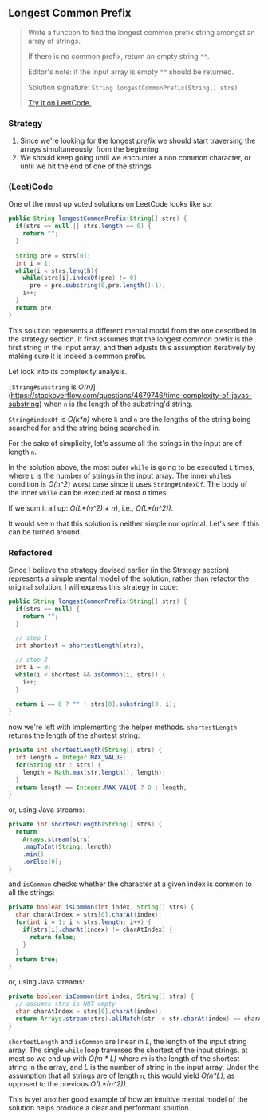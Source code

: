 ## Longest Common Prefix

> Write a function to find the longest common prefix string amongst an array of strings.
>
> If there is no common prefix, return an empty string `""`.
>
> Editor's note: if the input array is empty `""` should be returned.
>
> Solution signature: `String longestCommonPrefix(String[] strs) `
>
> [Try it on LeetCode.](https://leetcode.com/problems/longest-common-prefix/)



### Strategy

1. Since we're looking for the longest *prefix* we should start traversing the arrays simultaneously, from the beginning
2. We should keep going until we encounter a non common character, or until we hit the end of one of the strings



### (Leet)Code

One of the most up voted solutions on LeetCode looks like so:

```java
public String longestCommonPrefix(String[] strs) {
  if(strs == null || strs.length == 0) {
    return "";
  }
  
  String pre = strs[0];
  int i = 1;
  while(i < strs.length){
    while(strs[i].indexOf(pre) != 0)
      pre = pre.substring(0,pre.length()-1);
    i++;
  }
  return pre;
}
```

This solution represents a different mental modal from the one described in the strategy section. It first assumes that the longest common prefix is the first string in the input array, and then adjusts this assumption iteratively by making sure it is indeed a common prefix.

Let look into its complexity analysis.

`[String#substring` is *O(n)*](https://stackoverflow.com/questions/4679746/time-complexity-of-javas-substring) when `n` is the length of the substring'd string. 

`String#indexOf` is *O(k\*n)* where `k` and `n` are the lengths of the string being searched for and the string being searched in.

For the sake of simplicity, let's assume all the strings in the input are of length `n`.

In the solution above, the most outer `while` is going to be executed `L` times, where `L` is the number of strings in the input array. The inner `while`s condition is *O(n^2)* worst case since it uses `String#indexOf`. The body of the inner `while` can be executed at most *n* times.

If we sum it all up: *O(L\*(n^2) + n)*, i.e.,  *O(L\*(n^2))*.

It would seem that this solution is neither simple nor optimal. Let's see if this can be turned around.



### Refactored

Since I believe the strategy devised earlier (in the Strategy section) represents a simple mental model of the solution, rather than refactor the original solution, I will express this strategy in code:

```java
public String longestCommonPrefix(String[] strs) {
  if(strs == null) {
    return "";
  }

  // step 1
  int shortest = shortestLength(strs);

  // step 2
  int i = 0;
  while(i < shortest && isCommon(i, strs)) {
    i++;
  }
  
  return i == 0 ? "" : strs[0].substring(0, i);
}
```

now we're left with implementing the helper methods. `shortestLength` returns the length of the shortest string:

```java
private int shortestLength(String[] strs) {
  int length = Integer.MAX_VALUE;
  for(String str : strs) {
    length = Math.max(str.length(), length);
  }
  return length == Integer.MAX_VALUE ? 0 : length;
}
```

or, using Java streams:

```java
private int shortestLength(String[] strs) {
  return 
    Arrays.stream(strs)
    .mapToInt(String::length)
    .min()
    .orElse(0);
}
```

and `isCommon` checks whether the character at a given index is common to all the strings:

```java
private boolean isCommon(int index, String[] strs) {
  char charAtIndex = strs[0].charAt(index);
  for(int i = 1; i < strs.length; i++) {
    if(strs[i].charAt(index) != charAtIndex) {
      return false;
    }
  }
  return true;
}
```

or, using Java streams:

```java
private boolean isCommon(int index, String[] strs) {
  // assumes strs is NOT empty
  char charAtIndex = strs[0].charAt(index);
  return Arrays.stream(strs).allMatch(str -> str.charAt(index) == charAtIndex);
}
```

`shortestLength` and `isCommon` are linear in *L*, the length of the input string array. The single `while` loop traverses the shortest of the input strings, at most so we end up with *O(m \* L)* where *m* is the length of the shortest string in the array, and *L* is the number of string in the input array. Under the assumption that all strings are of length `n`, this would yield *O(n\*L)*, as opposed to the previous *O(L\*(n^2))*.

This is yet another good example of how an intuitive mental model of the solution helps produce a clear and performant solution.